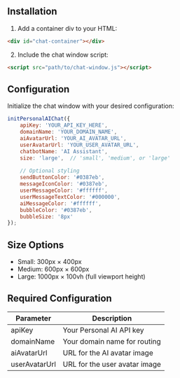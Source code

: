 ## Installation

1. Add a container div to your HTML:
```html
<div id="chat-container"></div>
```

2. Include the chat window script:
```html
<script src="path/to/chat-window.js"></script>
```

## Configuration

Initialize the chat window with your desired configuration:

```javascript
initPersonalAIChat({
    apiKey: 'YOUR_API_KEY_HERE',
    domainName: 'YOUR_DOMAIN_NAME',
    aiAvatarUrl: 'YOUR_AI_AVATAR_URL',
    userAvatarUrl: 'YOUR_USER_AVATAR_URL',
    chatbotName: 'AI Assistant',
    size: 'large',  // 'small', 'medium', or 'large'
    
    // Optional styling
    sendButtonColor: '#0387eb',
    messageIconColor: '#0387eb',
    userMessageColor: '#ffffff',
    userMessageTextColor: '#000000',
    aiMessageColor: '#ffffff',
    bubbleColor: '#0387eb',
    bubbleSize: '8px'
});
```

## Size Options

- Small: 300px × 400px
- Medium: 600px × 600px
- Large: 1000px × 100vh (full viewport height)

## Required Configuration

| Parameter | Description |
|-----------|-------------|
| apiKey | Your Personal AI API key |
| domainName | Your domain name for routing |
| aiAvatarUrl | URL for the AI avatar image |
| userAvatarUrl | URL for the user avatar image |
